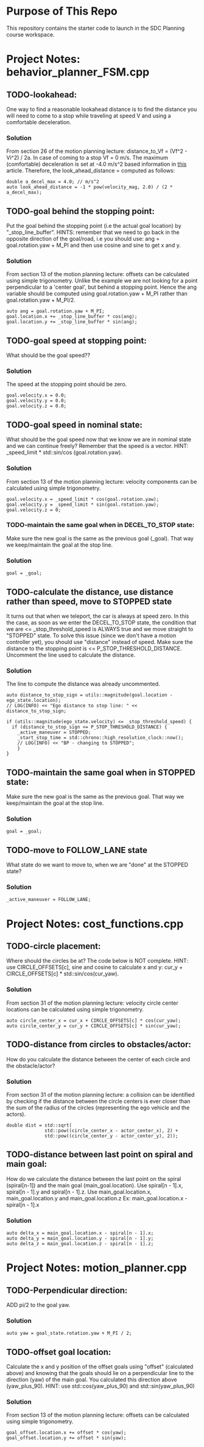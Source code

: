 # Purpose of This Repo

This repository contains the starter code to launch in the SDC Planning course workspace.

# Project Notes: behavior_planner_FSM.cpp

## TODO-lookahead: 
One way to find a reasonable lookahead distance is to find the distance you will need to come to a stop while traveling at speed V and  using a comfortable deceleration.  

### Solution
From section 26 of the motion planning lecture: distance_to_Vf = (Vf^2 - Vi^2) / 2a. In case of coming to a stop Vf = 0 m/s. The maximum (comfortable) deceleration is set at -4.0 m/s^2 based information in [this](https://www.ncbi.nlm.nih.gov/pmc/articles/PMC7559987/) article. Therefore, the look_ahead_distance = computed as follows:
```
double a_decel_max = 4.0; // m/s^2 
auto look_ahead_distance = -1 * pow(velocity_mag, 2.0) / (2 * a_decel_max);
```

## TODO-goal behind the stopping point: 
Put the goal behind the stopping point (i.e the actual goal location) by "_stop_line_buffer". HINTS: remember that we need to go back in the opposite direction of the goal/road, i.e you should use: ang = goal.rotation.yaw + M_PI and then use cosine and sine to get x and y.

### Solution  
From section 13 of the motion planning lecture: offsets can be calculated using simple trigonometry. Unlike the example we are not looking for a point perpendicular to a 'center goal', but behind a stopping point. Hence the ang variable should be computed using goal.rotation.yaw + M_PI rather than goal.rotation.yaw + M_PI/2. 
```
auto ang = goal.rotation.yaw + M_PI;
goal.location.x += _stop_line_buffer * cos(ang);
goal.location.y += _stop_line_buffer * sin(ang);
```

## TODO-goal speed at stopping point:
What should be the goal speed??

### Solution  
The speed at the stopping point should be zero.
```
goal.velocity.x = 0.0;
goal.velocity.y = 0.0;
goal.velocity.z = 0.0;
```

## TODO-goal speed in nominal state: 
What should be the goal speed now that we know we are in nominal state and we can continue freely? Remember that the speed is a vector. HINT: _speed_limit * std::sin/cos (goal.rotation.yaw).

### Solution
From section 13 of the motion planning lecture: velocity components can be calculated using simple trigonometry. 
```
goal.velocity.x = _speed_limit * cos(goal.rotation.yaw);
goal.velocity.y = _speed_limit * sin(goal.rotation.yaw);
goal.velocity.z = 0;
```

### TODO-maintain the same goal when in DECEL_TO_STOP state: 
Make sure the new goal is the same as the previous goal (_goal). That way we keep/maintain the goal at the stop line.

### Solution
```
goal = _goal;
```

## TODO-calculate the distance, use distance rather than speed, move to STOPPED state
It turns out that when we teleport, the car is always at speed zero. In this the case, as soon as we enter the DECEL_TO_STOP state, the condition that we are <= _stop_threshold_speed is ALWAYS true and we move straight to "STOPPED" state. To solve this issue (since we don't have a motion controller yet), you should use "distance" instead of speed. Make sure the distance to the stopping point is <= P_STOP_THRESHOLD_DISTANCE. Uncomment the line used to calculate the distance.

### Solution
The line to compute the distance was already uncommented.
```
auto distance_to_stop_sign = utils::magnitude(goal.location - ego_state.location);
// LOG(INFO) << "Ego distance to stop line: " << distance_to_stop_sign;

if (utils::magnitude(ego_state.velocity) <= _stop_threshold_speed) {
  if (distance_to_stop_sign <= P_STOP_THRESHOLD_DISTANCE) {
    _active_maneuver = STOPPED;
    _start_stop_time = std::chrono::high_resolution_clock::now();
    // LOG(INFO) << "BP - changing to STOPPED";
    }
}
```

## TODO-maintain the same goal when in STOPPED state: 
Make sure the new goal is the same as the previous goal. That way we keep/maintain the goal at the stop line.

### Solution
```
goal = _goal;
```
## TODO-move to FOLLOW_LANE state
What state do we want to move to, when we are "done" at the STOPPED state?
      
### Solution
```      
_active_maneuver = FOLLOW_LANE;
```

# Project Notes: cost_functions.cpp

## TODO-circle placement:
Where should the circles be at? The code below is NOT complete. HINT: use CIRCLE_OFFSETS[c], sine and cosine to calculate x and y: cur_y + CIRCLE_OFFSETS[c] * std::sin/cos(cur_yaw).

### Solution
From section 31 of the motion planning lecture: velocity circle center locations can be calculated using simple trigonometry. 

```
auto circle_center_x = cur_x + CIRCLE_OFFSETS[c] * cos(cur_yaw); 
auto circle_center_y = cur_y + CIRCLE_OFFSETS[c] * sin(cur_yaw); 
```

## TODO-distance from circles to obstacles/actor:
How do you calculate the distance between the center of each circle and the obstacle/actor?

### Solution
From section 31 of the motion planning lecture: a collision can be identified by checking if the distance between the circle centers is ever closer than the sum of the radius of the circles (representing the ego vehicle and the actors). 

```
double dist = std::sqrt(
              std::pow((circle_center_x - actor_center_x), 2) +
              std::pow((circle_center_y - actor_center_y), 2));
```

## TODO-distance between last point on spiral and main goal: 
How do we calculate the distance between the last point on the spiral (spiral[n-1]) and the main goal (main_goal.location). 
Use spiral[n - 1].x, spiral[n - 1].y and spiral[n - 1].z.
Use main_goal.location.x, main_goal.location.y and main_goal.location.z
Ex: main_goal.location.x - spiral[n - 1].x

### Solution
```
auto delta_x = main_goal.location.x - spiral[n - 1].x;
auto delta_y = main_goal.location.y - spiral[n - 1].y;
auto delta_z = main_goal.location.z - spiral[n - 1].z;
```

# Project Notes: motion_planner.cpp

## TODO-Perpendicular direction: 
ADD pi/2 to the goal yaw.
  
### Solution
```  
auto yaw = goal_state.rotation.yaw + M_PI / 2; 
```

## TODO-offset goal location: 
Calculate the x and y position of the offset goals using "offset" (calculated above) and  knowing that the goals should lie on a perpendicular line to the direction (yaw) of the main goal. You calculated this direction above (yaw_plus_90). 
HINT: use std::cos(yaw_plus_90) and std::sin(yaw_plus_90) 

### Solution
From section 13 of the motion planning lecture: offsets can be calculated using simple trigonometry.

```
goal_offset.location.x += offset * cos(yaw); 
goal_offset.location.y += offset * sin(yaw); 
```